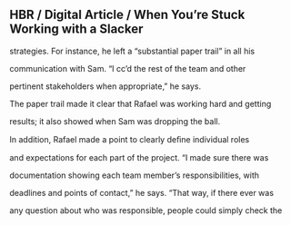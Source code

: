 ## HBR / Digital Article / When You’re Stuck Working with a Slacker

strategies. For instance, he left a “substantial paper trail” in all his

communication with Sam. “I cc’d the rest of the team and other

pertinent stakeholders when appropriate,” he says.

The paper trail made it clear that Rafael was working hard and getting

results; it also showed when Sam was dropping the ball.

In addition, Rafael made a point to clearly deﬁne individual roles

and expectations for each part of the project. “I made sure there was

documentation showing each team member’s responsibilities, with

deadlines and points of contact,” he says. “That way, if there ever was

any question about who was responsible, people could simply check the